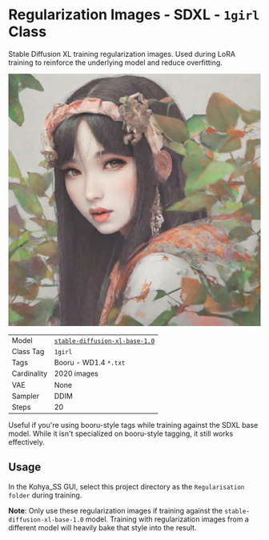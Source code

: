 # Regularization Images - SDXL - `1girl` Class

Stable Diffusion XL training regularization images. Used during LoRA training to reinforce the underlying model and
reduce overfitting.

![Splash](1_1girl/00000-sd_xl_base_1.0-3e3fe5774ff23a0cc24aba5939aa19c9a3d3270125bbaf1c69037cf640abb54f.jpg)

|             |                                                                                                   |
|-------------|---------------------------------------------------------------------------------------------------|
| Model       | [`stable-diffusion-xl-base-1.0`](https://huggingface.co/stabilityai/stable-diffusion-xl-base-1.0) |
| Class Tag   | `1girl`                                                                                           |
| Tags        | Booru - WD1.4 `*.txt`                                                                             |
| Cardinality | 2020 images                                                                                       |
| VAE         | None                                                                                              |
| Sampler     | DDIM                                                                                              |
| Steps       | 20                                                                                                |

Useful if you're using booru-style tags while training against the SDXL base model. While it isn't specialized
on booru-style tagging, it still works effectively.

## Usage

In the Kohya_SS GUI, select this project directory as the `Regularisation folder` during training.

**Note**: Only use these regularization images if training against the `stable-diffusion-xl-base-1.0` model. Training
with regularization images from a different model will heavily bake that style into the result.
